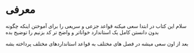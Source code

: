 # معرفی

سلام
این کتاب در ابتدا سعی میکنه قواعد جزعی و سریعی را برای آموختن اینکه چگونه بدون دانستن کامل یک استاندارد خواناتر و واضح تر کد بزنیم را توضیح بده

بعد از اون سعی میشه در فصل های مختلف به قواعد استانداردهای مختلف پرداخته بشه
